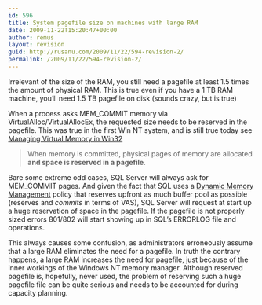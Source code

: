 ```yaml
---
id: 596
title: System pagefile size on machines with large RAM
date: 2009-11-22T15:20:47+00:00
author: remus
layout: revision
guid: http://rusanu.com/2009/11/22/594-revision-2/
permalink: /2009/11/22/594-revision-2/
---
```

Irrelevant of the size of the RAM, you still need a pagefile at least 1.5 times the amount of physical RAM. This is true even if you have a 1 TB RAM machine, you&#8217;ll need 1.5 TB pagefile on disk (sounds crazy, but is true)

When a process asks MEM_COMMIT memory via VirtualAlloc/VirtualAllocEx, the requested size needs to be reserved in the pagefile. This was true in the first Win NT system, and is still true today see <a href=" http://msdn.microsoft.com/en-us/library/ms810627.aspx" target="_blank">Managing Virtual Memory in Win32</a>

> When memory is committed, physical pages of memory are allocated **and space is reserved in a pagefile**. 

Bare some extreme odd cases, SQL Server will always ask for MEM_COMMIT pages. And given the fact that SQL uses a <a href="http://msdn.microsoft.com/en-us/library/ms178145.aspx" target="_blank">Dynamic Memory Management</a> policy that reserves upfront as much buffer pool as possible (reserves and _commits_ in terms of VAS), SQL Server will request at start up a huge reservation of space in the pagefile. If the pagefile is not properly sized errors 801/802 will start showing up in SQL&#8217;s ERRORLOG file and operations.

This always causes some confusion, as administrators erroneously assume that a large RAM eliminates the need for a pagefile. In truth the contrary happens, a large RAM increases the need for pagefile, just because of the inner workings of the Windows NT memory manager. Although reserved pagefile is, hopefully, never used, the problem of reserving such a huge pagefile file can be quite serious and needs to be accounted for during capacity planning.